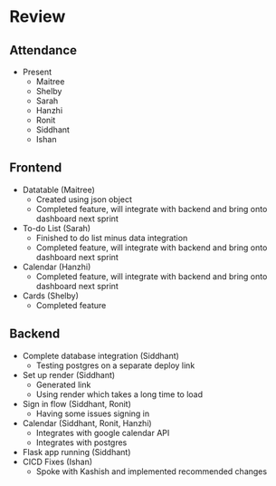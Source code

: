 # Review

## Attendance

* Present  
  * Maitree  
  * Shelby  
  * Sarah  
  * Hanzhi  
  * Ronit   
  * Siddhant  
  * Ishan

## Frontend

* Datatable (Maitree)  
  * Created using json object  
  * Completed feature, will integrate with backend and bring onto dashboard next sprint  
* To-do List (Sarah)  
  * Finished to do list minus data integration  
  * Completed feature, will integrate with backend and bring onto dashboard next sprint  
* Calendar (Hanzhi)  
  * Completed feature, will integrate with backend and bring onto dashboard next sprint  
* Cards (Shelby)  
  * Completed feature

## Backend

* Complete database integration (Siddhant)  
  * Testing postgres on a separate deploy link  
* Set up render (Siddhant)  
  * Generated link  
  * Using render which takes a long time to load  
* Sign in flow (Siddhant, Ronit)  
  * Having some issues signing in  
* Calendar (Siddhant, Ronit, Hanzhi)  
  * Integrates with google calendar API  
  * Integrates with postgres  
* Flask app running (Siddhant)  
* CICD Fixes (Ishan)  
  * Spoke with Kashish and implemented recommended changes